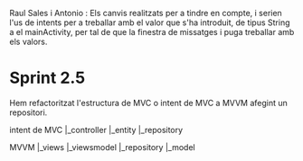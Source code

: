 Raul Sales i Antonio :  Els canvis realitzats per a tindre en compte, i serien l'us de intents per a treballar amb el valor que s'ha introduit, de tipus String a el mainActivity, per tal de que la finestra de missatges i puga treballar amb els valors.


# Sprint 2.5

Hem refactoritzat l'estructura de MVC o intent de MVC a MVVM afegint un repositori. 

intent de MVC
|_controller
|_entity
|_repository

MVVM
|_views
|_viewsmodel
|_repository
|_model

